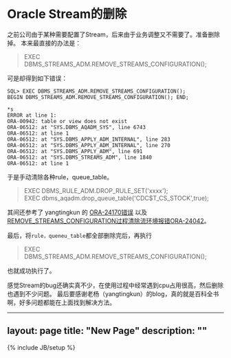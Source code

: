 # Oracle Stream的删除

之前公司由于某种需要配置了Stream，后来由于业务调整又不需要了。准备删除掉。
本来最直接的办法是：
> EXEC DBMS_STREAMS_ADM.REMOVE_STREAMS_CONFIGURATION(); 

可是却得到如下错误：

    SQL> EXEC DBMS_STREAMS_ADM.REMOVE_STREAMS_CONFIGURATION();
    BEGIN DBMS_STREAMS_ADM.REMOVE_STREAMS_CONFIGURATION(); END;
    
    *s
    ERROR at line 1:
    ORA-00942: table or view does not exist
    ORA-06512: at "SYS.DBMS_AQADM_SYS", line 6743
    ORA-06512: at line 1
    ORA-06512: at "SYS.DBMS_APPLY_ADM_INTERNAL", line 283
    ORA-06512: at "SYS.DBMS_APPLY_ADM_INTERNAL", line 270
    ORA-06512: at "SYS.DBMS_APPLY_ADM", line 691
    ORA-06512: at "SYS.DBMS_STREAMS_ADM", line 1840
    ORA-06512: at line 1

于是手动清除各种rule，queue_table。  
>EXEC DBMS_RULE_ADM.DROP_RULE_SET('xxxx');  
>EXEC dbms_aqadm.drop_queue_table('CDC$T_CS_STOCK',true); 
 
其间还参考了 yangtingkun 的 [ORA-24170错误](http://yangtingkun.itpub.net/post/468/390195) 以及 [REMOVE_STREAMS_CONFIGURATION过程清除流环境报错ORA-24042](http://yangtingkun.itpub.net/post/468/509136)。

最后，将`rule，queneu_table`都全部删除完后，再执行

>EXEC DBMS_STREAMS_ADM.REMOVE_STREAMS_CONFIGURATION();   

也就成功执行了。

感觉Stream的bug还确实真不少，在使用过程中经常遇到cpu占用很高，然后删除也遇到不少问题。
最后要感谢老杨（yangtingkun）的blog，真的就是百科全书啊，好多问题都能在上面找到解决方法。



---
layout: page
title: "New Page"
description: ""
---
{% include JB/setup %}

